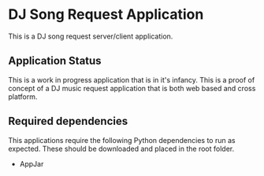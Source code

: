 # DJ Song Request Application
This is a DJ song request server/client application.
## Application Status
This is a work in progress application that is in it's infancy. This is a proof of concept of a DJ music request application that is both web based and cross platform.

## Required dependencies
This applications require the following Python dependencies to run as expected. These should be downloaded and placed in the root folder.
- AppJar